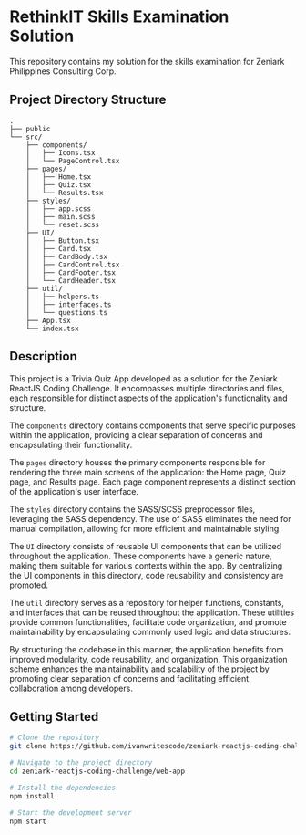 # RethinkIT Skills Examination Solution

This repository contains my solution for the skills examination for Zeniark Philippines Consulting Corp.

## Project Directory Structure

```
.
├── public
└── src/
    ├── components/
    │   ├── Icons.tsx
    │   └── PageControl.tsx
    ├── pages/
    │   ├── Home.tsx
    │   ├── Quiz.tsx
    │   └── Results.tsx
    ├── styles/
    │   ├── app.scss
    │   ├── main.scss
    │   └── reset.scss
    ├── UI/
    │   ├── Button.tsx
    │   ├── Card.tsx
    │   ├── CardBody.tsx
    │   ├── CardControl.tsx
    │   ├── CardFooter.tsx
    │   └── CardHeader.tsx
    ├── util/
    │   ├── helpers.ts
    │   ├── interfaces.ts
    │   └── questions.ts
    ├── App.tsx
    └── index.tsx
```

## Description

This project is a Trivia Quiz App developed as a solution for the Zeniark ReactJS Coding Challenge. It encompasses multiple directories and files, each responsible for distinct aspects of the application's functionality and structure.

The `components` directory contains components that serve specific purposes within the application, providing a clear separation of concerns and encapsulating their functionality.

The `pages` directory houses the primary components responsible for rendering the three main screens of the application: the Home page, Quiz page, and Results page. Each page component represents a distinct section of the application's user interface.

The `styles` directory contains the SASS/SCSS preprocessor files, leveraging the SASS dependency. The use of SASS eliminates the need for manual compilation, allowing for more efficient and maintainable styling.

The `UI` directory consists of reusable UI components that can be utilized throughout the application. These components have a generic nature, making them suitable for various contexts within the app. By centralizing the UI components in this directory, code reusability and consistency are promoted.

The `util` directory serves as a repository for helper functions, constants, and interfaces that can be reused throughout the application. These utilities provide common functionalities, facilitate code organization, and promote maintainability by encapsulating commonly used logic and data structures.

By structuring the codebase in this manner, the application benefits from improved modularity, code reusability, and organization. This organization scheme enhances the maintainability and scalability of the project by promoting clear separation of concerns and facilitating efficient collaboration among developers.


## Getting Started
```bash
# Clone the repository
git clone https://github.com/ivanwritescode/zeniark-reactjs-coding-challenge.git

# Navigate to the project directory
cd zeniark-reactjs-coding-challenge/web-app 

# Install the dependencies
npm install

# Start the development server
npm start 
```